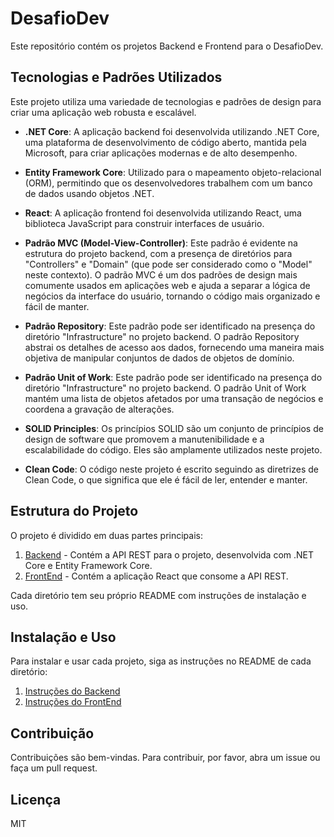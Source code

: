 # DesafioDev

Este repositório contém os projetos Backend e Frontend para o DesafioDev.

## Tecnologias e Padrões Utilizados

Este projeto utiliza uma variedade de tecnologias e padrões de design para criar uma aplicação web robusta e escalável.

- **.NET Core**: A aplicação backend foi desenvolvida utilizando .NET Core, uma plataforma de desenvolvimento de código aberto, mantida pela Microsoft, para criar aplicações modernas e de alto desempenho.

- **Entity Framework Core**: Utilizado para o mapeamento objeto-relacional (ORM), permitindo que os desenvolvedores trabalhem com um banco de dados usando objetos .NET.

- **React**: A aplicação frontend foi desenvolvida utilizando React, uma biblioteca JavaScript para construir interfaces de usuário.

- **Padrão MVC (Model-View-Controller)**: Este padrão é evidente na estrutura do projeto backend, com a presença de diretórios para "Controllers" e "Domain" (que pode ser considerado como o "Model" neste contexto). O padrão MVC é um dos padrões de design mais comumente usados em aplicações web e ajuda a separar a lógica de negócios da interface do usuário, tornando o código mais organizado e fácil de manter.

- **Padrão Repository**: Este padrão pode ser identificado na presença do diretório "Infrastructure" no projeto backend. O padrão Repository abstrai os detalhes de acesso aos dados, fornecendo uma maneira mais objetiva de manipular conjuntos de dados de objetos de domínio.

- **Padrão Unit of Work**: Este padrão pode ser identificado na presença do diretório "Infrastructure" no projeto backend. O padrão Unit of Work mantém uma lista de objetos afetados por uma transação de negócios e coordena a gravação de alterações.

- **SOLID Principles**: Os princípios SOLID são um conjunto de princípios de design de software que promovem a manutenibilidade e a escalabilidade do código. Eles são amplamente utilizados neste projeto.

- **Clean Code**: O código neste projeto é escrito seguindo as diretrizes de Clean Code, o que significa que ele é fácil de ler, entender e manter.

## Estrutura do Projeto

O projeto é dividido em duas partes principais:

1. [Backend](./src/Backend) - Contém a API REST para o projeto, desenvolvida com .NET Core e Entity Framework Core.
2. [FrontEnd](./src/FrontEnd) - Contém a aplicação React que consome a API REST.

Cada diretório tem seu próprio README com instruções de instalação e uso.

## Instalação e Uso

Para instalar e usar cada projeto, siga as instruções no README de cada diretório:

1. [Instruções do Backend](./src/Backend/README.md)
2. [Instruções do FrontEnd](./src/FrontEnd/README.md)

## Contribuição

Contribuições são bem-vindas. Para contribuir, por favor, abra um issue ou faça um pull request.

## Licença

MIT
